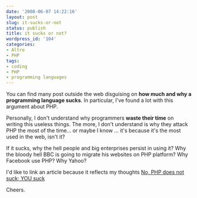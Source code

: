 ```yaml
---
date: '2008-06-07 14:22:16'
layout: post
slug: it-sucks-or-not
status: publish
title: it sucks or not?
wordpress_id: '104'
categories:
- Altro
- PHP
tags:
- coding
- PHP
- programming languages
---
```


You can find many post outside the web disguising on **how much and why a programming language sucks**. In particular, I've found a lot with this argument about PHP.

Personally, I don't understand why programmers **waste their time** on writing this useless things. The more, I don't understand is why they attack PHP the most of the time... or maybe I know ... it's because it's the most used in the web, isn't it?

If it sucks, why the hell people and big enterprises persist in using it? Why the bloody hell BBC is going to migrate his websites on PHP platform? Why Facebook use PHP? Why Yahoo?

I'd like to link an article because it reflects my thoughts [No, PHP does not suck; YOU suck](http://gordon-myers.com/?p=103)

Cheers.
